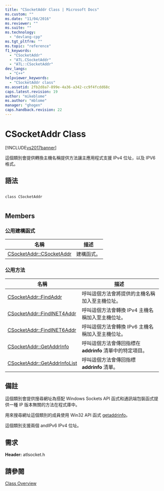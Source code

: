 ```yaml
---
title: "CSocketAddr Class | Microsoft Docs"
ms.custom: ""
ms.date: "11/04/2016"
ms.reviewer: ""
ms.suite: ""
ms.technology: 
  - "devlang-cpp"
ms.tgt_pltfrm: ""
ms.topic: "reference"
f1_keywords: 
  - "CSocketAddr"
  - "ATL.CSocketAddr"
  - "ATL::CSocketAddr"
dev_langs: 
  - "C++"
helpviewer_keywords: 
  - "CSocketAddr class"
ms.assetid: 2fb2d8a7-899e-4a36-a342-cc9f4fcdd68c
caps.latest.revision: 19
author: "mikeblome"
ms.author: "mblome"
manager: "ghogen"
caps.handback.revision: 22
---
```

# CSocketAddr Class
[!INCLUDE[vs2017banner](../../assembler/inline/includes/vs2017banner.md)]

這個類別會提供轉換主機名稱提供方法讓主應用程式支援 IPv4 位址，以及 IPV6 格式。  
  
## 語法  
  
```  
  
class CSocketAddr  
  
```  
  
## Members  
  
### 公用建構函式  
  
|名稱|描述|  
|--------|--------|  
|[CSocketAddr::CSocketAddr](../Topic/CSocketAddr::CSocketAddr.md)|建構函式。|  
  
### 公用方法  
  
|名稱|描述|  
|--------|--------|  
|[CSocketAddr::FindAddr](../Topic/CSocketAddr::FindAddr.md)|呼叫這個方法會將提供的主機名稱加入至主機位址。|  
|[CSocketAddr::FindINET4Addr](../Topic/CSocketAddr::FindINET4Addr.md)|呼叫這個方法會轉換 IPv4 主機名稱加入至主機位址。|  
|[CSocketAddr::FindINET6Addr](../Topic/CSocketAddr::FindINET6Addr.md)|呼叫這個方法會轉換 IPv6 主機名稱加入至主機位址。|  
|[CSocketAddr::GetAddrInfo](../Topic/CSocketAddr::GetAddrInfo.md)|呼叫這個方法會傳回指標在 **addrinfo** 清單中的特定項目。|  
|[CSocketAddr::GetAddrInfoList](../Topic/CSocketAddr::GetAddrInfoList.md)|呼叫這個方法會傳回指標 **addrinfo** 清單。|  
  
## 備註  
 這個類別會提供搜尋網址為搭配 Windows Sockets API 函式和通訊端包裝函式提供一種 IP 版本無關的方法在程式庫中。  
  
 用來搜尋網址這個類別的成員使用 Win32 API 函式 [getaddrinfo](http://msdn.microsoft.com/library/windows/desktop/ms738520)。  
  
 這個類別支援兩個 andIPv6 IPv4 位址。  
  
## 需求  
 **Header:** atlsocket.h  
  
## 請參閱  
 [Class Overview](../../atl/atl-class-overview.md)